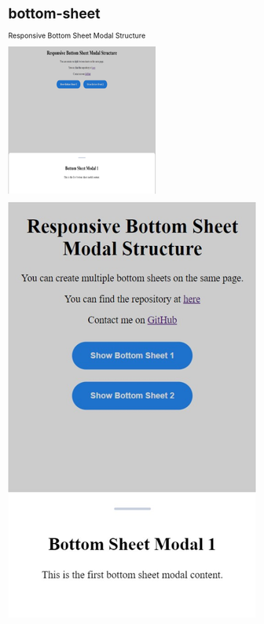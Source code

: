 # bottom-sheet
 Responsive Bottom Sheet Modal Structure


<img src="images/example-1.jpg" alt="alt text" width="300" height="300">


![image](images/example-2.jpg)
